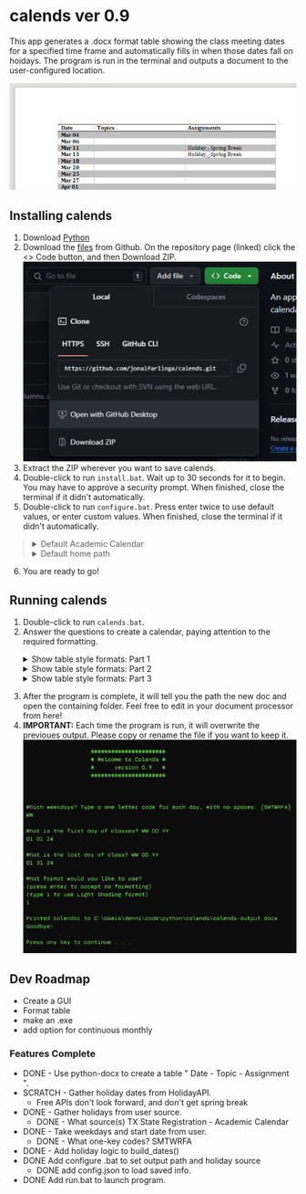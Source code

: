 # calends ver 0.9
This app generates a .docx format table showing the class meeting dates for a specified time frame and automatically fills in when those dates fall on hoidays. The program is run in the terminal and outputs a document to the user-configured location.

![Output screenshot](/img/calends_screenshot.png)

## Installing calends

1. Download [Python](https://www.python.org/downloads/)
2. Download the [files](https://github.com/jonalfarlinga/calends) from Github. On the repository page (linked) click the <> Code button, and then Download ZIP.
![github screenshot](/img/github_screenshot.png)
3. Extract the ZIP wherever you want to save calends.
4. Double-click to run <code>install.bat</code>. Wait up to 30 seconds for it to begin. You may have to approve a security prompt. When finished, close the terminal if it didn't automatically.
5. Double-click to run <code>configure.bat</code>. Press enter twice to use default values, or enter custom values. When finished, close the terminal if it didn't automatically.
><details>
>    <summary>Default Academic Calendar</summary>
>    <p>https://www.registrar.txst.edu/registration/ac/academic-calendar.html</p>
></details>
><details>
>   <summary>Default home path</summary>
>   <p>User home (e.g. C:\\Users\username\ )</p>
></details>
6. You are ready to go!

## Running calends

1. Double-click to run <code>calends.bat</code>.
2. Answer the questions to create a calendar, paying attention to the required formatting.
<ul>
  <details>
    <summary>Show table style formats: Part 1</summary>
    <ul class="simple">
        <li>Table Normal</li>
        <li>Colorful Grid</li>
        <li>Colorful Grid Accent 1</li>
        <li>Colorful Grid Accent 2</li>
        <li>Colorful Grid Accent 3</li>
        <li>Colorful Grid Accent 4</li>
        <li>Colorful Grid Accent 5</li>
        <li>Colorful Grid Accent 6</li>
        <li>Colorful List</li>
        <li>Colorful List Accent 1</li>
        <li>Colorful List Accent 2</li>
        <li>Colorful List Accent 3</li>
        <li>Colorful List Accent 4</li>
        <li>Colorful List Accent 5</li>
        <li>Colorful List Accent 6</li>
        <li>Colorful Shading</li>
        <li>Colorful Shading Accent 1</li>
        <li>Colorful Shading Accent 2</li>
        <li>Colorful Shading Accent 3</li>
        <li>Colorful Shading Accent 4</li>
        <li>Colorful Shading Accent 5</li>
        <li>Colorful Shading Accent 6</li>
        <li>Dark List</li>
        <li>Dark List Accent 1</li>
        <li>Dark List Accent 2</li>
        <li>Dark List Accent 3</li>
        <li>Dark List Accent 4</li>
        <li>Dark List Accent 5</li>
        <li>Dark List Accent 6</li>
    </ul>
  </details>
  <details>
    <summary>Show table style formats: Part 2</summary>
    <ul class="simple">
        <li>Light Grid</li>
        <li>Light Grid Accent 1</li>
        <li>Light Grid Accent 2</li>
        <li>Light Grid Accent 3</li>
        <li>Light Grid Accent 4</li>
        <li>Light Grid Accent 5</li>
        <li>Light Grid Accent 6</li>
        <li>Light List</li>
        <li>Light List Accent 1</li>
        <li>Light List Accent 2</li>
        <li>Light List Accent 3</li>
        <li>Light List Accent 4</li>
        <li>Light List Accent 5</li>
        <li>Light List Accent 6</li>
        <li>Light Shading</li>
        <li>Light Shading Accent 1</li>
        <li>Light Shading Accent 2</li>
        <li>Light Shading Accent 3</li>
        <li>Light Shading Accent 4</li>
        <li>Light Shading Accent 5</li>
        <li>Light Shading Accent 6</li>
        <li>Medium Grid 1</li>
        <li>Medium Grid 1 Accent 1</li>
        <li>Medium Grid 1 Accent 2</li>
        <li>Medium Grid 1 Accent 3</li>
        <li>Medium Grid 1 Accent 4</li>
        <li>Medium Grid 1 Accent 5</li>
        <li>Medium Grid 1 Accent 6</li>
        <li>Medium Grid 2</li>
        <li>Medium Grid 2 Accent 1</li>
        <li>Medium Grid 2 Accent 2</li>
        <li>Medium Grid 2 Accent 3</li>
        <li>Medium Grid 2 Accent 4</li>
        <li>Medium Grid 2 Accent 5</li>
        <li>Medium Grid 2 Accent 6</li>
        <li>Medium Grid 3</li>
        <li>Medium Grid 3 Accent 1</li>
        <li>Medium Grid 3 Accent 2</li>
        <li>Medium Grid 3 Accent 3</li>
        <li>Medium Grid 3 Accent 4</li>
        <li>Medium Grid 3 Accent 5</li>
        <li>Medium Grid 3 Accent 6</li>
    </ul>
  </details>
  <details>
    <summary>Show table style formats: Part 3</summary>
    <ul class="simple">
        <li>Medium List 1</li>
        <li>Medium List 1 Accent 1</li>
        <li>Medium List 1 Accent 2</li>
        <li>Medium List 1 Accent 3</li>
        <li>Medium List 1 Accent 4</li>
        <li>Medium List 1 Accent 5</li>
        <li>Medium List 1 Accent 6</li>
        <li>Medium List 2</li>
        <li>Medium List 2 Accent 1</li>
        <li>Medium List 2 Accent 2</li>
        <li>Medium List 2 Accent 3</li>
        <li>Medium List 2 Accent 4</li>
        <li>Medium List 2 Accent 5</li>
        <li>Medium List 2 Accent 6</li>
        <li>Medium Shading 1</li>
        <li>Medium Shading 1 Accent 1</li>
        <li>Medium Shading 1 Accent 2</li>
        <li>Medium Shading 1 Accent 3</li>
        <li>Medium Shading 1 Accent 4</li>
        <li>Medium Shading 1 Accent 5</li>
        <li>Medium Shading 1 Accent 6</li>
        <li>Medium Shading 2</li>
        <li>Medium Shading 2 Accent 1</li>
        <li>Medium Shading 2 Accent 2</li>
        <li>Medium Shading 2 Accent 3</li>
        <li>Medium Shading 2 Accent 4</li>
        <li>Medium Shading 2 Accent 5</li>
        <li>Medium Shading 2 Accent 6</li>
        <li>Table Grid</li>
    </ul>
  </details>
</ul>

3. After the program is complete, it will tell you the path the new doc and open the containing folder. Feel free to edit in your document processor from here!
4. <b>IMPORTANT:</b> Each time the program is run, it will overwrite the previoues output. Please copy or rename the file if you want to keep it.
![runtime screenshot](/img/runtime_screenshot.png)

## Dev Roadmap

 - Create a GUI
 - Format table
 - make an .exe
 - add option for continuous monthly

 ### Features Complete

 - DONE - Use python-docx to create a table " Date - Topic - Assignment ".
 - SCRATCH - Gather holiday dates from HolidayAPI.
    - Free APIs don't look forward, and don't get spring break
 - DONE - Gather holidays from user source.
    - DONE - What source(s) TX State Registration - Academic Calendar
 - DONE - Take weekdays and start date from user.
    - DONE - What one-key codes? SMTWRFA
 - DONE - Add holiday logic to build_dates()
 - DONE Add configure .bat to set output path and holiday source
    - DONE add config.json to load saved info.
 - DONE Add run.bat to launch program.

